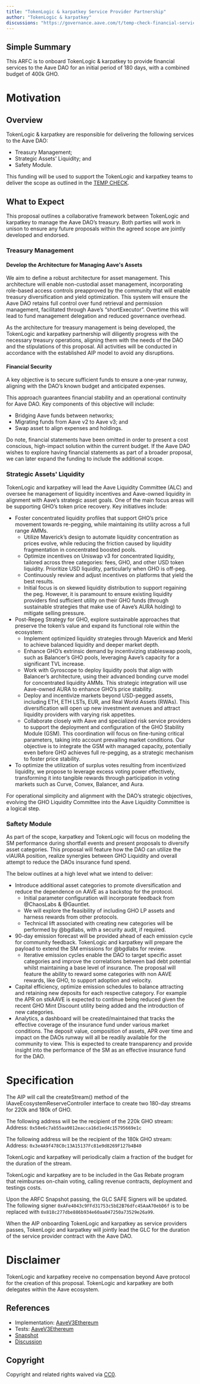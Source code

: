 ```yaml
---
title: "TokenLogic & karpatkey Service Provider Partnership"
author: "TokenLogic & karpatkey"
discussions: "https://governance.aave.com/t/temp-check-financial-services-proposal-karpatkey-tokenlogic/15633"
---
```


## Simple Summary

This ARFC is to onboard TokenLogic & karpatkey to provide financial services to the Aave DAO for an initial period of 180 days, with a combined budget of 400k GHO.

# Motivation

## Overview

TokenLogic & karpatkey are responsible for delivering the following services to the Aave DAO:

- Treasury Management;
- Strategic Assets' Liquidity; and
- Safety Module.

This funding will be used to support the TokenLogic and karpatkey teams to deliver the scope as outlined in the [TEMP CHECK](https://governance.aave.com/t/temp-check-financial-services-proposal-karpatkey-tokenlogic/15633).

## What to Expect

This proposal outlines a collaborative framework between TokenLogic and karpatkey to manage the Aave DAO’s treasury. Both parties will work in unison to ensure any future proposals within the agreed scope are jointly developed and endorsed.

### Treasury Management

#### Develop the Architecture for Managing Aave's Assets

We aim to define a robust architecture for asset management. This architecture will enable non-custodial asset management, incorporating role-based access controls preapproved by the community that will enable treasury diversification and yield optimization. This system will ensure the Aave DAO retains full control over fund retrieval and permission management, facilitated through Aave’s “shortExecutor”. Overtime this will lead to fund management delegation and reduced governance overhead.

As the architecture for treasury management is being developed, the TokenLogic and karpatkey partnership will diligently progress with the necessary treasury operations, aligning them with the needs of the DAO and the stipulations of this proposal. All activities will be conducted in accordance with the established AIP model to avoid any disruptions.

#### Financial Security

A key objective is to secure sufficient funds to ensure a one-year runway, aligning with the DAO’s known budget and anticipated expenses.

This approach guarantees financial stability and an operational continuity for Aave DAO. Key components of this objective will include:

- Bridging Aave funds between networks;
- Migrating funds from Aave v2 to Aave v3; and
- Swap asset to align expenses and holdings.

Do note, financial statements have been omitted in order to present a cost conscious, high-impact solution within the current budget. If the Aave DAO wishes to explore having financial statements as part of a broader proposal, we can later expand the funding to include the additional scope.

### Strategic Assets' Liquidity

TokenLogic and karpatkey will lead the Aave Liquidity Committee (ALC) and oversee he management of liquidity incentives and Aave-owned liquidity in alignment with Aave’s strategic asset goals. One of the main focus areas will be supporting GHO’s token price recovery. Key initiatives include:

- Foster concentrated liquidity profiles that support GHO’s price movement towards re-pegging, while maintaining its utility across a full range AMMs.
  - Utilize Maverick’s design to automate liquidity concentration as prices evolve, while reducing the friction caused by liquidity fragmentation in concentrated boosted pools.
  - Optimize incentives on Uniswap v3 for concentrated liquidity, tailored across three categories: fees, GHO, and other USD token liquidity. Prioritize USD liquidity, particularly when GHO is off-peg.
  - Continuously review and adjust incentives on platforms that yield the best results.
  - Initial focus is on skewed liquidity distribution to support regaining the peg. However, it is paramount to ensure existing liquidity providers find sufficient utility on their GHO funds (through sustainable strategies that make use of Aave’s AURA holding) to mitigate selling pressure.
- Post-Repeg Strategy for GHO, explore sustainable approaches that preserve the token’s value and expand its functional role within the ecosystem:
  - Implement optimized liquidity strategies through Maverick and Merkl to achieve balanced liquidity and deeper market depth.
  - Enhance GHO’s extrinsic demand by incentivizing stableswap pools, such as Balancer’s GHO pools, leveraging Aave’s capacity for a significant TVL increase.
  - Work with Gyroscope to deploy liquidity pools that align with Balancer’s architecture, using their advanced bonding curve model for concentrated liquidity AMMs. This strategic integration will use Aave-owned AURA to enhance GHO’s price stability.
  - Deploy and incentivize markets beyond USD-pegged assets, including ETH, ETH LSTs, EUR, and Real World Assets (RWAs). This diversification will open up new investment avenues and attract liquidity providers with varying risk appetites.
  - Collaborate closely with Aave and specialized risk service providers to support the deployment and configuration of the GHO Stability Module (GSM). This coordination will focus on fine-tuning critical parameters, taking into account prevailing market conditions. Our objective is to integrate the GSM with managed capacity, potentially even before GHO achieves full re-pegging, as a strategic mechanism to foster price stability.
- To optimize the utilization of surplus votes resulting from incentivized liquidity, we propose to leverage excess voting power effectively, transforming it into tangible rewards through participation in voting markets such as Curve, Convex, Balancer, and Aura.

For operational simplicity and alignment with the DAO’s strategic objectives, evolving the GHO Liquidity Committee into the Aave Liquidity Committee is a logical step.

### Saftety Module

As part of the scope, karpatkey and TokenLogic will focus on modeling the SM performance during shortfall events and present proposals to diversify asset categories. This proposal will feature how the DAO can utilize the vlAURA position, realize synergies between GHO Liquidity and overall attempt to reduce the DAOs insurance fund spend.

The below outlines at a high level what we intend to deliver:

- Introduce additional asset categories to promote diversification and reduce the dependence on AAVE as a backstop for the protocol.
  - Initial parameter configuration will incorporate feedback from @ChaosLabs & @Gauntlet.
  - We will explore the feasibility of including GHO LP assets and harness rewards from other protocols.
  - Technical lift associated with creating new categories will be performed by @bgdlabs, with a security audit, if required.
- 90-day emission forecast will be provided ahead of each emission cycle for community feedback. TokenLogic and karpatkey will prepare the payload to extend the SM emissions for @bgdlabs for review.
  - Iterative emission cycles enable the DAO to target specific asset categories and improve the correlations between bad debt potential whilst maintaining a base level of insurance. The proposal will feature the ability to reward some categories with non AAVE rewards, like GHO, to support adoption and velocity.
- Capital efficiency, optimize emission schedules to balance attracting and retaining new deposits for each respective category. For example the APR on stkAAVE is expected to continue being reduced given the recent GHO Mint Discount utility being added and the introduction of new categories.
- Analytics, a dashboard will be created/maintained that tracks the effective coverage of the insurance fund under various market conditions. The deposit value, composition of assets, APR over time and impact on the DAOs runway will all be readily available for the community to view. This is expected to create transparency and provide insight into the performance of the SM as an effective insurance fund for the DAO.

# Specification

The AIP will call the createStream() method of the IAaveEcosystemReserveController interface to create two 180-day streams for 220k and 180k of GHO.

The following address will be the recipient of the 220k GHO stream:
Address: `0x58e6c7ab55aa9012eacca16d1ed4c15795669e1c`

The following address will be the recipient of the 180k GHO stream:
Address: `0x3e4A9f478C0c13A15137Fc81e9d8269F127b4B40`

TokenLogic and karpatkey will periodically claim a fraction of the budget for the duration of the stream.

TokenLogic and karpatkey are to be included in the Gas Rebate program that reimburses on-chain voting, calling revenue contracts, deployment and testings costs.

Upon the ARFC Snapshot passing, the GLC SAFE Signers will be updated. The following signer `0xAFe4043c9FFd31753c5bE2B76dfc45AaA70ebD6f` is to be replaced with `0x818c277dbe886b934e60aa047250a73529e26a99`.

When the AIP onboarding TokenLogic and karpatkey as service providers passes, TokenLogic and karpatkey will jointly lead the GLC for the duration of the service provider contract with the Aave DAO.

# Disclaimer

TokenLogic and karpatkey receive no compensation beyond Aave protocol for the creation of this proposal. TokenLogic and karpatkey are both delegates within the Aave ecosystem.

## References

- Implementation: [AaveV3Ethereum](https://github.com/bgd-labs/aave-proposals-v3/blob/main/src/20231207_AaveV3Ethereum_TokenLogicKarpatkeyServiceProviderPartnership/AaveV3Ethereum_TokenLogicKarpatkeyServiceProviderPartnership_20231207.sol)
- Tests: [AaveV3Ethereum](https://github.com/bgd-labs/aave-proposals-v3/blob/main/src/20231207_AaveV3Ethereum_TokenLogicKarpatkeyServiceProviderPartnership/AaveV3Ethereum_TokenLogicKarpatkeyServiceProviderPartnership_20231207.t.sol)
- [Snapshot](TODO)
- [Discussion](https://governance.aave.com/t/temp-check-financial-services-proposal-karpatkey-tokenlogic/15633)

## Copyright

Copyright and related rights waived via [CC0](https://creativecommons.org/publicdomain/zero/1.0/).
